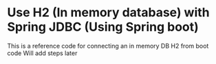 # Use H2 (In memory database) with Spring JDBC (Using Spring boot)
This is a reference code for connecting an in memory DB H2 from boot code
Will add steps later
